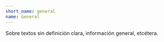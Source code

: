 ```yaml
---
short_name: general
name: General
---
```

Sobre textos sin definición clara, información general, etcétera.
